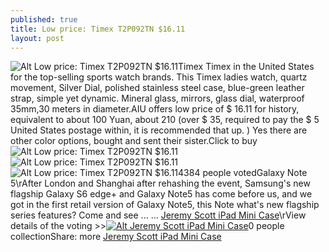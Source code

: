 ```yaml
---
published: true
title: Low price: Timex T2P092TN $16.11
layout: post
---
```

![Alt Low price: Timex T2P092TN $16.11](https://c2.staticflickr.com/8/7417/27750172422_0eb7364b27_b.jpg)Timex Timex in the United States for the top-selling sports watch brands. This Timex ladies watch, quartz movement, Silver Dial, polished stainless steel case, blue-green leather strap, simple yet dynamic. Mineral glass, mirrors, glass dial, waterproof 35mm,30 meters in diameter.AIU offers low price of $ 16.11 for history, equivalent to about 100 Yuan, about 210 (over $ 35, required to pay the $ 5 United States postage within, it is recommended that up. ) Yes there are other color options, bought and sent their sister.Click to buy []() ![Alt Low price: Timex T2P092TN $16.11](https://c2.staticflickr.com/8/7121/27573722090_c388e1aaf5_t.jpg)![Alt Low price: Timex T2P092TN $16.11](https://c2.staticflickr.com/8/7306/27851672595_88b49039be_b.jpg)![Alt Low price: Timex T2P092TN $16.11](https://c2.staticflickr.com/8/7360/27775581301_13bae5322a.jpg)4384 people votedGalaxy Note 5\rAfter London and Shanghai after rehashing the event, Samsung\'s new flagship Galaxy S6 edge+ and Galaxy Note5 has come before us, and we got in the first retail version of Galaxy Note5, this Note what\'s new flagship series features? Come and see ... ... [Jeremy Scott iPad Mini Case](http://www.nodcase.com)\rView details of the voting >>[![Alt Jeremy Scott iPad Mini Case](http://www.nodcase.com/images/large/apple_case/jeremy_scott_mi034_lrg.jpg)](http://www.nodcase.com/jeremy-scott-ipad-mini-case-hard-cover-colorful-panda-p-1948.html)0 people collectionShare: more [Jeremy Scott iPad Mini Case](http://www.nodcase.com/jeremy-scott-ipad-mini-case-hard-cover-colorful-panda-p-1948.html)